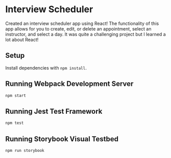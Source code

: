 # Interview Scheduler
Created an interview scheduler app using React!  The functionality of this app allows for you to create, edit, or delete an appointment, select an instructor, and select a day.  It was quite a challenging project but I learned a lot about React!


## Setup

Install dependencies with `npm install`.

## Running Webpack Development Server

```sh
npm start
```

## Running Jest Test Framework

```sh
npm test
```

## Running Storybook Visual Testbed

```sh
npm run storybook
```
